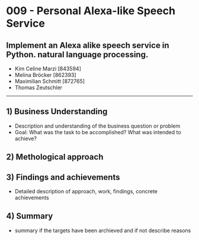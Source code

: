 # 009 - Personal Alexa-like Speech Service
## Implement an Alexa alike speech service in Python. natural language processing.


- Kim Celine Marzi [843594]
- Melina Bröcker [862393]
- Maximilian Schmitt [872765]
- Thomas Zeutschler

- - - -

## 1) Business Understanding 
- Description and understanding of the business question or problem
- Goal: What was the task to be accomplished? What was intended to achieve?
## 2) Methological approach
## 3) Findings and achievements
- Detailed description of approach, work, findings, concrete achievements 
## 4) Summary
- summary if the targets have been archieved and if not describe reasons 

